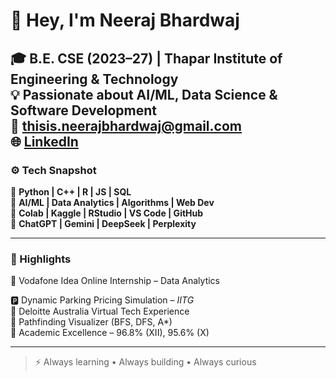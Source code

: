 # 👋 Hey, I'm Neeraj Bhardwaj  

🎓 **B.E. CSE (2023–27)** | Thapar Institute of Engineering & Technology  
💡 Passionate about **AI/ML, Data Science & Software Development**  
📧 **thisis.neerajbhardwaj@gmail.com**  
🌐 [LinkedIn](https://www.linkedin.com/in/neeraj-bhardwaj-461548285) 
---

### ⚙️ Tech Snapshot
🧠 **Python | C++ | R | JS | SQL**  
🚀 **AI/ML | Data Analytics | Algorithms | Web Dev**  
🧰 **Colab | Kaggle | RStudio | VS Code | GitHub**  
🤖 **ChatGPT | Gemini | DeepSeek | Perplexity**

---

### 🌟 Highlights
💼 Vodafone Idea Online Internship – Data Analytics

🅿️ Dynamic Parking Pricing Simulation – *IITG*  
💼 Deloitte Australia Virtual Tech Experience  
🧭 Pathfinding Visualizer (BFS, DFS, A\*)  
🏅 Academic Excellence – 96.8% (XII), 95.6% (X)

---

> ⚡ Always learning • Always building • Always curious

